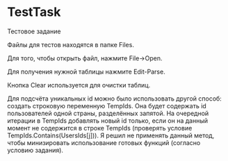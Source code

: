 # TestTask
Тестовое задание

Файлы для тестов находятся в папке Files.

Для того, чтобы открыть файл, нажмите File->Open.

Для получения нужной таблицы нажмите Edit-Parse.

Кнопка Clear используется для очистки таблиц.

Для подсчёта уникальных id можно было использовать другой способ: создать строковую переменную TempIds. Она будет содержать id пользователей одной страны, разделённых запятой. На очередной итерации в TempIds добавлять новый id только, если он на данный момент не содержится в строке TempIds (проверять условие TempIds.Contains(UsersIds[j])).
Я решил не применять данный метод, чтобы минизировать использование готовых функций (согласно условию задания).
